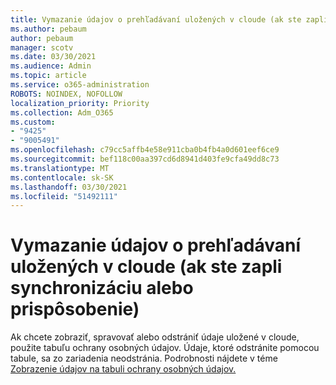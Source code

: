 ```yaml
---
title: Vymazanie údajov o prehľadávaní uložených v cloude (ak ste zapli synchronizáciu alebo prispôsobenie)
ms.author: pebaum
author: pebaum
manager: scotv
ms.date: 03/30/2021
ms.audience: Admin
ms.topic: article
ms.service: o365-administration
ROBOTS: NOINDEX, NOFOLLOW
localization_priority: Priority
ms.collection: Adm_O365
ms.custom:
- "9425"
- "9005491"
ms.openlocfilehash: c79cc5affb4e58e911cba0b4fb4a0d601eef6ce9
ms.sourcegitcommit: bef118c00aa397cd6d8941d403fe9cfa49dd8c73
ms.translationtype: MT
ms.contentlocale: sk-SK
ms.lasthandoff: 03/30/2021
ms.locfileid: "51492111"
---
```

# <a name="clear-the-browsing-data-stored-in-the-cloud-if-youve-turned-on-sync-or-personalization"></a>Vymazanie údajov o prehľadávaní uložených v cloude (ak ste zapli synchronizáciu alebo prispôsobenie)

Ak chcete zobraziť, spravovať alebo odstrániť údaje uložené v cloude, použite tabuľu ochrany osobných údajov. Údaje, ktoré odstránite pomocou tabule, sa zo zariadenia neodstránia. Podrobnosti nájdete v téme [Zobrazenie údajov na tabuli ochrany osobných údajov.](https://support.microsoft.com/windows/view-your-data-on-the-privacy-dashboard-03d3e27f-1981-5ff4-ba1c-d6b1031ae433)